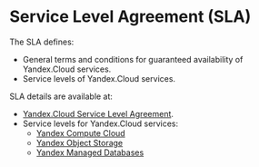 # Service Level Agreement&nbsp;(SLA)

The SLA defines:

  * General terms and conditions for guaranteed availability of Yandex.Cloud services.
  * Service levels of Yandex.Cloud services.

SLA details are available at:

* [Yandex.Cloud Service Level Agreement](https://yandex.com/legal/cloud_sla/).
* Service levels for Yandex.Cloud services:
  * [Yandex Compute Cloud](https://yandex.ru/legal/cloud_sla_compute/)
  * [Yandex Object Storage](https://yandex.ru/legal/cloud_sla_storage)
  * [Yandex Managed Databases](https://yandex.ru/legal/cloud_sla_mdb)

